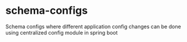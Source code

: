 # schema-configs
Schema configs where different application config changes can be done using centralized config module in spring boot
